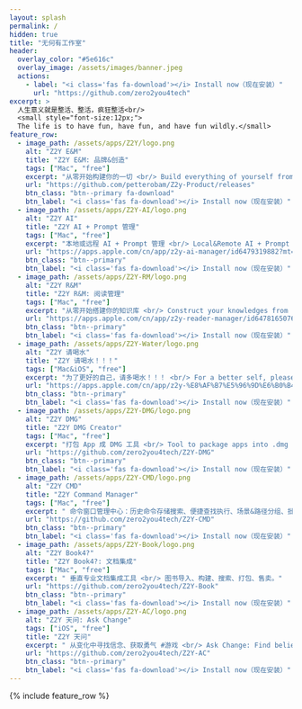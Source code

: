 ```yaml
---
layout: splash
permalink: /
hidden: true
title: "无何有工作室"
header:
  overlay_color: "#5e616c"
  overlay_image: /assets/images/banner.jpeg
  actions:
    - label: "<i class='fas fa-download'></i> Install now（现在安装）"
      url: "https://github.com/zero2you4tech"
excerpt: >
  人生意义就是整活、整活，疯狂整活<br/> 
  <small style="font-size:12px;">
  The life is to have fun, have fun, and have fun wildly.</small>
feature_row:
  - image_path: /assets/apps/Z2Y/logo.png
    alt: "Z2Y E&M"
    title: "Z2Y E&M: 品牌&创造"
    tags: ["Mac", "free"]
    excerpt: "从零开始构建你的一切 <br/> Build everything of yourself from scratch."
    url: "https://github.com/petterobam/Z2y-Product/releases"
    btn_class: "btn--primary fa-download"
    btn_label: "<i class='fas fa-download'></i> Install now（现在安装）"
  - image_path: /assets/apps/Z2Y-AI/logo.png
    alt: "Z2Y AI"
    title: "Z2Y AI + Prompt 管理"
    tags: ["Mac", "free"]
    excerpt: "本地或远程 AI + Prompt 管理 <br/> Local&Remote AI + Prompt Management."
    url: "https://apps.apple.com/cn/app/z2y-ai-manager/id6479319882?mt=12"
    btn_class: "btn--primary"
    btn_label: "<i class='fas fa-download'></i> Install now（现在安装）"
  - image_path: /assets/apps/Z2Y-RM/logo.png
    alt: "Z2Y R&M"
    title: "Z2Y R&M: 阅读管理"
    tags: ["Mac", "free"]
    excerpt: "从零开始搭建你的知识库 <br/> Construct your knowledges from scratch."
    url: "https://apps.apple.com/cn/app/z2y-reader-manager/id6478165076?mt=12"
    btn_class: "btn--primary"
    btn_label: "<i class='fas fa-download'></i> Install now（现在安装）"      
  - image_path: /assets/apps/Z2Y-Water/logo.png
    alt: "Z2Y 请喝水"
    title: "Z2Y 请喝水！！！"
    tags: ["Mac&iOS", "free"]
    excerpt: "为了更好的自己，请多喝水！！！ <br/> For a better self, please keep drinking water!!!"
    url: "https://apps.apple.com/cn/app/z2y-%E8%AF%B7%E5%96%9D%E6%B0%B4/id6479874840?mt=12"
    btn_class: "btn--primary"
    btn_label: "<i class='fas fa-download'></i> Install now（现在安装）"     
  - image_path: /assets/apps/Z2Y-DMG/logo.png
    alt: "Z2Y DMG"
    title: "Z2Y DMG Creator"
    tags: ["Mac", "free"]
    excerpt: "打包 App 成 DMG 工具 <br/> Tool to package apps into .dmg file."
    url: "https://github.com/zero2you4tech/Z2Y-DMG"
    btn_class: "btn--primary"
    btn_label: "<i class='fas fa-download'></i> Install now（现在安装）"  
  - image_path: /assets/apps/Z2Y-CMD/logo.png
    alt: "Z2Y CMD"
    title: "Z2Y Command Manager"
    tags: ["Mac", "free"]
    excerpt: " 命令窗口管理中心：历史命令存储搜索、便捷查找执行、场景&路径分组、批处理任务"
    url: "https://github.com/zero2you4tech/Z2Y-CMD"
    btn_class: "btn--primary"
    btn_label: "<i class='fas fa-download'></i> Install now（现在安装）"  
  - image_path: /assets/apps/Z2Y-Book/logo.png
    alt: "Z2Y Book4?"
    title: "Z2Y Book4?: 文档集成"
    tags: ["Mac", "free"]
    excerpt: " 垂直专业文档集成工具 <br/> 图书导入、构建、搜索、打包、售卖。"
    url: "https://github.com/zero2you4tech/Z2Y-Book"
    btn_class: "btn--primary"
    btn_label: "<i class='fas fa-download'></i> Install now（现在安装）"  
  - image_path: /assets/apps/Z2Y-AC/logo.png
    alt: "Z2Y 天问: Ask Change"
    tags: ["iOS", "free"]
    title: "Z2Y 天问"
    excerpt: " 从变化中寻找信念、获取勇气 #游戏 <br/> Ask Change: Find beliefs and gather courage."
    url: "https://github.com/zero2you4tech/Z2Y-AC"
    btn_class: "btn--primary"
    btn_label: "<i class='fas fa-download'></i> Install now（现在安装）"  
---
```


{% include feature_row %}
